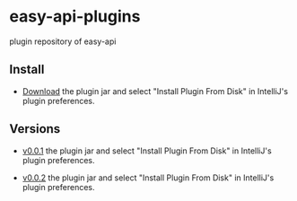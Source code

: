 # easy-api-plugins
plugin repository of easy-api

## Install

- [Download](https://github.com/tangcent/easy-api-plugins/raw/master/idea/easy-api.jar) the plugin jar and select "Install Plugin From Disk" in IntelliJ's plugin preferences.

## Versions

- [v0.0.1](https://github.com/tangcent/easy-api-plugins/raw/master/idea/easy-api.0.0.1.jar) the plugin jar and select "Install Plugin From Disk" in IntelliJ's plugin preferences.

- [v0.0.2](https://github.com/tangcent/easy-api-plugins/raw/master/idea/easy-api.0.0.2.jar) the plugin jar and select "Install Plugin From Disk" in IntelliJ's plugin preferences.

